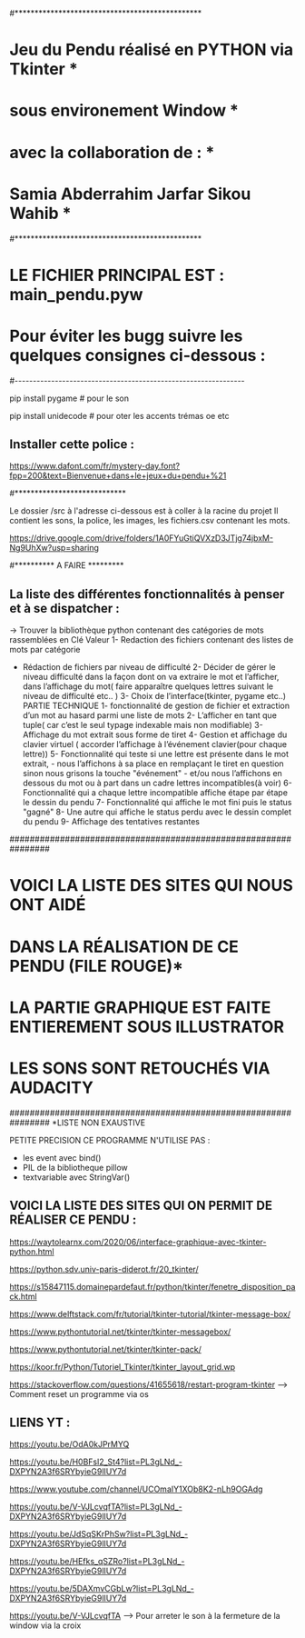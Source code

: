 #***********************************************
#  Jeu du Pendu réalisé en PYTHON via Tkinter  *
#            sous environement Window          *
#           avec la collaboration de :         *
#      Samia Abderrahim Jarfar Sikou Wahib     *
#***********************************************


# LE FICHIER PRINCIPAL EST : main_pendu.pyw


# Pour éviter les bugg suivre les quelques consignes ci-dessous :
#---------------------------------------------------------------

pip install pygame	   # pour le son

pip install unidecode	   # pour oter les accents trémas oe etc

Installer cette police : 
-----------------------

https://www.dafont.com/fr/mystery-day.font?fpp=200&text=Bienvenue+dans+le+jeux+du+pendu+%21



#****************************

Le dossier /src à l'adresse ci-dessous est à coller à la racine du projet 
Il contient les sons, la police, les images, les fichiers.csv contenant les mots.

https://drive.google.com/drive/folders/1A0FYuGtiQVXzD3JTjg74jbxM-Ng9UhXw?usp=sharing



#********** A FAIRE *********

La liste des différentes fonctionnalités à penser et à se dispatcher :
---------------------------------------------------------------------

-> Trouver la bibliothèque python contenant des catégories de mots rassemblées en Clé Valeur
1- Redaction des fichiers contenant des listes de mots par catégorie
   - Rédaction de fichiers par niveau de difficulté
2- Décider de gérer le niveau difficulté dans la façon dont on va extraire le mot et l’afficher, 
   dans l’affichage du mot( faire apparaître quelques lettres suivant le niveau de difficulté etc.. )
3- Choix de l’interface(tkinter, pygame etc..)
PARTIE TECHNIQUE
1- fonctionnalité de gestion de fichier et extraction d’un mot au hasard parmi une liste de mots
2- L’afficher en tant que tuple( car c’est le seul typage indexable mais  non modifiable)
3- Affichage du mot extrait sous forme de tiret
4- Gestion et affichage du clavier virtuel ( accorder l’affichage à l’événement clavier(pour chaque lettre))
5- Fonctionnalité qui teste si une lettre est présente dans le mot extrait, 
	- nous l’affichons à sa place en remplaçant le tiret en question sinon nous grisons la touche "événement" 
	- et/ou nous l’affichons en dessous du mot ou à part dans un cadre lettres incompatibles(à voir)
6- Fonctionnalité qui a chaque lettre incompatible affiche étape par étape le dessin du pendu
7- Fonctionnalité qui affiche le mot fini puis le status "gagné"
8- Une autre qui affiche le status perdu avec le dessin complet du pendu
9- Affichage des tentatives restantes






################################################################
#         VOICI LA LISTE DES SITES QUI NOUS ONT AIDÉ           #
#        DANS LA RÉALISATION DE CE PENDU (FILE ROUGE)*         #
# LA PARTIE GRAPHIQUE EST FAITE ENTIEREMENT SOUS ILLUSTRATOR   #
#            LES SONS SONT RETOUCHÉS VIA AUDACITY	       #
################################################################
*LISTE NON EXAUSTIVE


PETITE PRECISION CE PROGRAMME N'UTILISE PAS :

- les event avec bind()
- PIL de la bibliotheque pillow
- textvariable avec StringVar()


VOICI LA LISTE DES SITES QUI ON PERMIT DE RÉALISER CE PENDU :
------------------------------------------------------------

https://waytolearnx.com/2020/06/interface-graphique-avec-tkinter-python.html

https://python.sdv.univ-paris-diderot.fr/20_tkinter/

https://s15847115.domainepardefaut.fr/python/tkinter/fenetre_disposition_pack.html

https://www.delftstack.com/fr/tutorial/tkinter-tutorial/tkinter-message-box/

https://www.pythontutorial.net/tkinter/tkinter-messagebox/

https://www.pythontutorial.net/tkinter/tkinter-pack/

https://koor.fr/Python/Tutoriel_Tkinter/tkinter_layout_grid.wp

https://stackoverflow.com/questions/41655618/restart-program-tkinter  --> Comment reset un programme via os




LIENS YT :
---------

https://youtu.be/OdA0kJPrMYQ

https://youtu.be/H0BFsl2_St4?list=PL3gLNd_-DXPYN2A3f6SRYbyieG9lIUY7d

https://www.youtube.com/channel/UCOmaIY1XOb8K2-nLh9OGAdg

https://youtu.be/V-VJLcvqfTA?list=PL3gLNd_-DXPYN2A3f6SRYbyieG9lIUY7d

https://youtu.be/JdSqSKrPhSw?list=PL3gLNd_-DXPYN2A3f6SRYbyieG9lIUY7d

https://youtu.be/HEfks_qSZRo?list=PL3gLNd_-DXPYN2A3f6SRYbyieG9lIUY7d

https://youtu.be/5DAXmvCGbLw?list=PL3gLNd_-DXPYN2A3f6SRYbyieG9lIUY7d

https://youtu.be/V-VJLcvqfTA	  --> Pour arreter le son à la fermeture de la window via la croix











